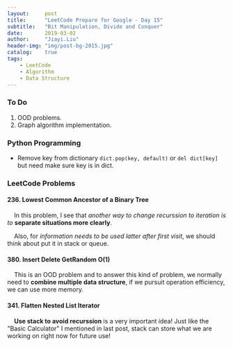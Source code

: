 ```yaml
---
layout:     post
title:      "LeetCode Prepare for Google - Day 15"
subtitle:   "Bit Manipulation, Divide and Conquer"
date:       2019-03-02
author:     "Jiayi.Liu"
header-img: "img/post-bg-2015.jpg"
catalog: 	true
tags:
    - LeetCode
    - Algorithm
    - Data Structure
---
```


### To Do

1. OOD problems.
2. Graph algorithm implementation.

### Python Programming

* Remove key from dictionary `dict.pop(key, default)` or `del dict[key]` but need make sure key is in dict.

### LeetCode Problems

#### 236. Lowest Common Ancestor of a Binary Tree

&nbsp;&nbsp;&nbsp;&nbsp;In this problem, I see that *another way to change recurssion to iteration is to* **separate situations more clearly**. 

&nbsp;&nbsp;&nbsp;&nbsp;Also, for *information needs to be used latter after first visit*, we should think about put it in stack or queue.

#### 380. Insert Delete GetRandom O(1)

&nbsp;&nbsp;&nbsp;&nbsp;This is an OOD problem and to answer this kind of problem, we normally need to **combine multiple data structure**, if we pursuit operation efficiency, we can use more memory.

#### 341. Flatten Nested List Iterator

&nbsp;&nbsp;&nbsp;&nbsp;**Use stack to avoid recurssion** is a very important idea! Just like the "Basic Calculator" I mentioned in last post, stack can store what we are working on right now for future use!